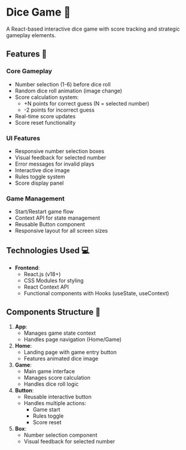 # Dice Game 🎲

A React-based interactive dice game with score tracking and strategic gameplay elements.

## Features 🚀

### Core Gameplay
- Number selection (1-6) before dice roll
- Random dice roll animation (image change)
- Score calculation system:
  - +N points for correct guess (N = selected number)
  - -2 points for incorrect guess
- Real-time score updates
- Score reset functionality

### UI Features
- Responsive number selection boxes
- Visual feedback for selected number
- Error messages for invalid plays
- Interactive dice image
- Rules toggle system
- Score display panel

### Game Management
- Start/Restart game flow
- Context API for state management
- Reusable Button component
- Responsive layout for all screen sizes

## Technologies Used 💻
- **Frontend**:
  - React.js (v18+)
  - CSS Modules for styling
  - React Context API
  - Functional components with Hooks (useState, useContext)

## Components Structure 🧩
1. **App**:
   - Manages game state context
   - Handles page navigation (Home/Game)
2. **Home**:
   - Landing page with game entry button
   - Features animated dice image
3. **Game**:
   - Main game interface
   - Manages score calculation
   - Handles dice roll logic
4. **Button**:
   - Reusable interactive button
   - Handles multiple actions:
     - Game start
     - Rules toggle
     - Score reset
5. **Box**:
   - Number selection component
   - Visual feedback for selected number
